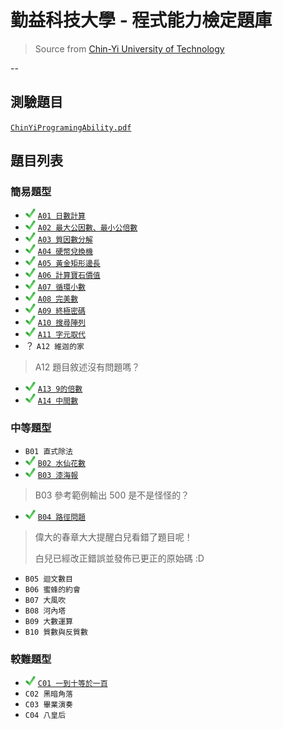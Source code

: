 # 勤益科技大學 - 程式能力檢定題庫
> Source from [Chin-Yi University of Technology][csie]

--
## 測驗題目
[`ChinYiProgramingAbility.pdf`](ChinYiProgramingAbility.pdf)

## 題目列表

### 簡易題型
- ![ok][] [`A01 日數計算`](A/A01.java)
- ![ok][] [`A02 最大公因數、最小公倍數`](A/A02.java)
- ![ok][] [`A03 質因數分解`](A/A03.java)
- ![ok][] [`A04 硬幣兌換機`](A/A04.java)
- ![ok][] [`A05 黃金矩形邊長`](A/A05.java)
- ![ok][] [`A06 計算寶石價值`](A/A06.java)
- ![ok][] [`A07 循環小數`](A/A07.java)
- ![ok][] [`A08 完美數`](A/A08.java)
- ![ok][] [`A09 終極密碼`](A/A09.java)
- ![ok][] [`A10 搜尋陣列`](A/A10.java)
- ![ok][] [`A11 字元取代`](A/A11.java)
- ？ `A12 維迦的家`

> A12 題目敘述沒有問題嗎？

- ![ok][] [`A13 9的倍數`](A/A13.java)
- ![ok][] [`A14 中間數`](A/A14.java)

### 中等題型
- `B01 直式除法`
- ![ok][] [`B02 水仙花數`](B/B02.java)
- ![ok][] [`B03 漆海報`](B/B03.java)

> B03 參考範例輸出 500 是不是怪怪的？

- ![ok][] [`B04 路徑問題`](B/B04.java)

> 偉大的春章大大提醒白兒看錯了題目呢！
> 
> 白兒已經改正錯誤並發佈已更正的原始碼 :D

- `B05 迴文數目`
- `B06 蜜蜂的約會`
- `B07 大風吹`
- `B08 河內塔`
- `B09 大數運算`
- `B10 質數與反質數`

### 較難題型
- ![ok][] [`C01 一到十等於一百`](C/C01.java)
- `C02 黑暗角落`
- `C03 畢業演奏`
- `C04 八皇后`


[csie]: <http://csie.ncut.edu.tw>
[ok]: <image/check.png>